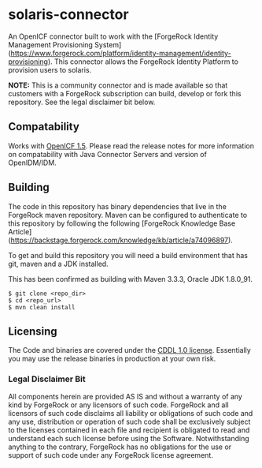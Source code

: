 <!--  
/*
 * The contents of this file are subject to the terms of the Common Development and
 * Distribution License (the License). You may not use this file except in compliance with the
 * License.
 *
 * You can obtain a copy of the License at legal/CDDLv1.0.txt. See the License for the
 * specific language governing permission and limitations under the License.
 *
 * When distributing Covered Software, include this CDDL Header Notice in each file and include
 * the License file at legal/CDDLv1.0.txt. If applicable, add the following below the CDDL
 * Header, with the fields enclosed by brackets [] replaced by your own identifying
 * information: "Portions copyright [year] [name of copyright owner]".
 *
 * Copyright 2017 ForgeRock AS.
 */
-->
# solaris-connector

An OpenICF connector built to work with the [ForgeRock Identity Management Provisioning System]
(https://www.forgerock.com/platform/identity-management/identity-provisioning). This connector allows the ForgeRock 
Identity Platform to provision users to solaris.

**NOTE:** This is a community connector and is made available so that customers with a ForgeRock subscription can build,
 develop or fork this repository. See the legal disclaimer bit below.

## Compatability
Works with [OpenICF 1.5](https://backstage.forgerock.com/docs/openicf/1.5/release-notes/index.html). Please read the 
release notes for more information on compatability with Java Connector Servers and version of OpenIDM/IDM.

## Building
The code in this repository has binary dependencies that live in the ForgeRock maven repository. Maven can be configured
 to authenticate to this repository by following the following [ForgeRock Knowledge Base Article]
 (https://backstage.forgerock.com/knowledge/kb/article/a74096897).

To get and build this repository you will need a build environment that has git, maven and a JDK installed. 

This has been confirmed as building with Maven 3.3.3, Oracle JDK 1.8.0_91. 

```
$ git clone <repo_dir>
$ cd <repo_url>
$ mvn clean install
```

## Licensing

The Code and binaries are covered under the [CDDL 1.0 license](https://forgerock.org/cddlv1-0/). Essentially you may use
 the release binaries in production at your own risk.

### Legal Disclaimer Bit
All components herein are provided AS IS and without a warranty of any kind by ForgeRock or any licensors of such code. 
ForgeRock and all licensors of such code disclaims all liability or obligations of such code and any use, distribution 
or operation of such code shall be exclusively subject to the licenses contained in each file and recipient is obligated
 to read and understand each such license before using the Software. Notwithstanding anything to the contrary, ForgeRock
  has no obligations for the use or support of such code under any ForgeRock license agreement.
